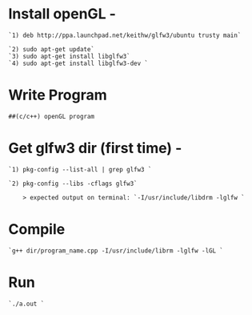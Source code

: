 
# Install openGL - 
	
	`1) deb http://ppa.launchpad.net/keithw/glfw3/ubuntu trusty main`
	
	`2) sudo apt-get update`
    `3) sudo apt-get install libglfw3`
	`4) sudo apt-get install libglfw3-dev `
	
# Write Program
	
	##(c/c++) openGL program
	

# Get glfw3 dir (first time) - 
	
	`1) pkg-config --list-all | grep glfw3 `
	
	`2) pkg-config --libs -cflags glfw3`

		> expected output on terminal: `-I/usr/include/libdrm -lglfw `
		
		
# Compile

 	`g++ dir/program_name.cpp -I/usr/include/librm -lglfw -lGL `
 	
# Run
	
	`./a.out `

